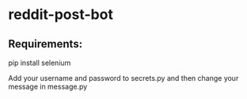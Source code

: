 # reddit-post-bot


## Requirements:

pip install selenium


Add your username and password to secrets.py and then change your message in message.py
